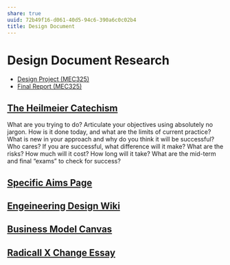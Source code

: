 ```yaml
---
share: true
uuid: 72b49f16-d061-40d5-94c6-390a6c0c02b4
title: Design Document
---
```

# Design Document Research

* [Design Project (MEC325)](https://hced.notion.site/Design-Project-MEC325-ab398b7067b7434dab68824826cc9343)
* [Final Report (MEC325)](https://hced.notion.site/Final-Report-MEC325-e711cde89f8f4436a28b8af83568433c)

## [The Heilmeier Catechism](https://www.darpa.mil/work-with-us/heilmeier-catechism)

What are you trying to do? Articulate your objectives using absolutely no jargon.
How is it done today, and what are the limits of current practice?
What is new in your approach and why do you think it will be successful?
Who cares? If you are successful, what difference will it make?
What are the risks?
How much will it cost?
How long will it take?
What are the mid-term and final “exams” to check for success?
## [Specific Aims Page](https://www.biosciencewriters.com/NIH-Grant-Applications-The-Anatomy-of-a-Specific-Aims-Page.aspx)

## [Engeineering Design Wiki](https://deseng.ryerson.ca/dokuwiki/design:design_roadmap)

## [Business Model Canvas](https://en.wikipedia.org/wiki/Business_Model_Canvas)

## [Radicall X Change Essay](https://www.radicalxchange.org/kiosk/announcements/fellowship-program-2021/?s=09)